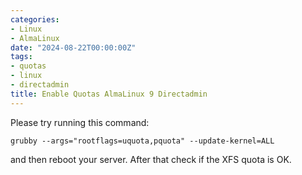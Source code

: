 ```yaml
---
categories:
- Linux
- AlmaLinux
date: "2024-08-22T00:00:00Z"
tags:
- quotas
- linux
- directadmin
title: Enable Quotas AlmaLinux 9 Directadmin
---
```



Please try running this command:

   ```
  grubby --args="rootflags=uquota,pquota" --update-kernel=ALL
   ```

and then reboot your server.
After that check if the XFS quota is OK.